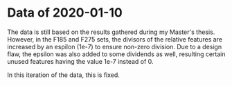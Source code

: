 # Data of 2020-01-10

The data is still based on the results gathered during my Master's thesis.
However, in the F185 and F275 sets, the divisors of the relative features are
increased by an espilon (1e-7) to ensure non-zero division. Due to a design
flaw, the epsilon was also added to some dividends as well, resulting certain
unused features having the value 1e-7 instead of 0.

In this iteration of the data, this is fixed.

